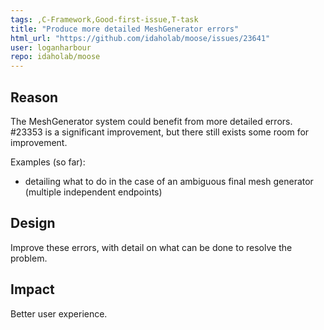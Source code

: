 ```yaml
---
tags: ,C-Framework,Good-first-issue,T-task
title: "Produce more detailed MeshGenerator errors"
html_url: "https://github.com/idaholab/moose/issues/23641"
user: loganharbour
repo: idaholab/moose
---
```


## Reason
The MeshGenerator system could benefit from more detailed errors. #23353 is a significant improvement, but there still exists some room for improvement.

Examples (so far):
- detailing what to do in the case of an ambiguous final mesh generator (multiple independent endpoints)

## Design
Improve these errors, with detail on what can be done to resolve the problem.

## Impact
Better user experience.
